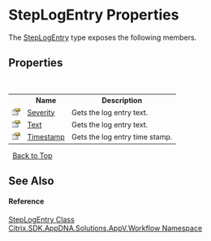# StepLogEntry Properties
 

The <a href="8d921306-d90a-4f6c-d7ab-05b3a31b21dd">StepLogEntry</a> type exposes the following members.


## Properties
&nbsp;<table><tr><th></th><th>Name</th><th>Description</th></tr><tr><td>![Public property](media/pubproperty.gif "Public property")</td><td><a href="fd0c68d6-d6d7-c4f6-d519-64bce572c6f7">Severity</a></td><td>
Gets the log entry text.</td></tr><tr><td>![Public property](media/pubproperty.gif "Public property")</td><td><a href="00c25b6b-58dc-ff26-5958-53cc23de58a3">Text</a></td><td>
Gets the log entry text.</td></tr><tr><td>![Public property](media/pubproperty.gif "Public property")</td><td><a href="86e76df7-33fe-072e-07b9-c64027268b25">Timestamp</a></td><td>
Gets the log entry time stamp.</td></tr></table>&nbsp;
<a href="#steplogentry-properties">Back to Top</a>

## See Also


#### Reference
<a href="8d921306-d90a-4f6c-d7ab-05b3a31b21dd">StepLogEntry Class</a><br /><a href="1e038e44-3abf-af35-22ef-5107a48f9af4">Citrix.SDK.AppDNA.Solutions.AppV.Workflow Namespace</a><br />